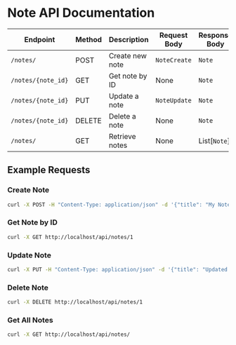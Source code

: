 # Note API Documentation

| Endpoint          | Method | Description          | Request Body       | Response Body      |
| ----------------- | ------ | -------------------- | ------------------ | ------------------ |
| `/notes/`          | POST   | Create new note      | `NoteCreate`       | `Note`             |
| `/notes/{note_id}` | GET    | Get note by ID       | None               | `Note`             |
| `/notes/{note_id}` | PUT    | Update a note        | `NoteUpdate`       | `Note`             |
| `/notes/{note_id}` | DELETE | Delete a note        | None               | `Note`             |
| `/notes/`          | GET    | Retrieve notes       | None               | List[`Note`]       |

## Example Requests

### Create Note
```bash
curl -X POST -H "Content-Type: application/json" -d '{"title": "My Note", "notes": "This is my note"}' http://localhost/api/notes/
```

### Get Note by ID
```bash
curl -X GET http://localhost/api/notes/1
```

### Update Note
```bash
curl -X PUT -H "Content-Type: application/json" -d '{"title": "Updated Note", "notes": "This is my updated note"}' http://localhost/api/notes/1
```

### Delete Note
```bash
curl -X DELETE http://localhost/api/notes/1
```

### Get All Notes
```bash
curl -X GET http://localhost/api/notes/
```